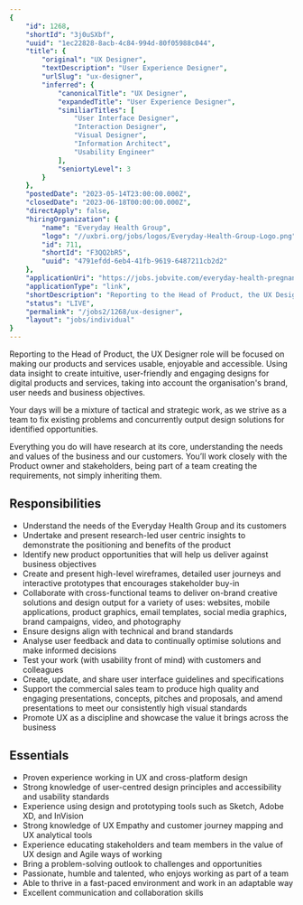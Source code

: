 ```yaml
---
{
	"id": 1268,
	"shortId": "3j0uSXbf",
	"uuid": "1ec22828-8acb-4c84-994d-80f05988c044",
	"title": {
		"original": "UX Designer",
		"textDescription": "User Experience Designer",
		"urlSlug": "ux-designer",
		"inferred": {
			"canonicalTitle": "UX Designer",
			"expandedTitle": "User Experience Designer",
			"similiarTitles": [
				"User Interface Designer",
				"Interaction Designer",
				"Visual Designer",
				"Information Architect",
				"Usability Engineer"
			],
			"seniortyLevel": 3
		}
	},
	"postedDate": "2023-05-14T23:00:00.000Z",
	"closedDate": "2023-06-18T00:00:00.000Z",
	"directApply": false,
	"hiringOrganization": {
		"name": "Everyday Health Group",
		"logo": "//uxbri.org/jobs/logos/Everyday-Health-Group-Logo.png",
		"id": 711,
		"shortId": "F3QQ2bR5",
		"uuid": "4791efdd-6eb4-41fb-9619-6487211cb2d2"
	},
	"applicationUri": "https://jobs.jobvite.com/everyday-health-pregnancy-and-parenting/job/oaSdnfwm/apply",
	"applicationType": "link",
	"shortDescription": "Reporting to the Head of Product, the UX Designer role will be focused on making our products and services usable, enjoyable and accessible. Using data insight to create intuitive, user-friendly- and",
	"status": "LIVE",
	"permalink": "/jobs2/1268/ux-designer",
	"layout": "jobs/individual"
}
---
```

<p>Reporting to the Head of Product, the UX Designer role will be focused on making our products and services usable, enjoyable and accessible. Using data insight to create intuitive, user-friendly and engaging designs for digital products and services, taking into account the organisation's brand, user needs and business objectives.</p>
<p>Your days will be a mixture of tactical and strategic work, as we strive as a team to fix existing problems and concurrently output design solutions for identified opportunities.</p>
<p>Everything you do will have research at its core, understanding the needs and values of the business and our customers. You’ll work closely with the Product owner and stakeholders, being part of a team creating the requirements, not simply inheriting them.</p>
<h2 id="responsibilities">Responsibilities</h2>
<ul>
<li>Understand the needs of the Everyday Health Group and its customers</li>
<li>Undertake and present research-led user centric insights to demonstrate the positioning and benefits of the product</li>
<li>Identify new product opportunities that will help us deliver against business objectives</li>
<li>Create and present high-level wireframes, detailed user journeys and interactive prototypes that encourages stakeholder buy-in</li>
<li>Collaborate with cross-functional teams to deliver on-brand creative solutions and design output for a variety of uses: websites, mobile applications, product graphics, email templates, social media graphics, brand campaigns, video, and photography</li>
<li>Ensure designs align with technical and brand standards</li>
<li>Analyse user feedback and data to continually optimise solutions and make informed decisions</li>
<li>Test your work (with usability front of mind) with customers and colleagues</li>
<li>Create, update, and share user interface guidelines and specifications</li>
<li>Support the commercial sales team to produce high quality and engaging presentations, concepts, pitches and proposals, and amend presentations to meet our consistently high visual standards</li>
<li>Promote UX as a discipline and showcase the value it brings across the business</li>
</ul>
<h2 id="essentials">Essentials</h2>
<ul>
<li>Proven experience working in UX and cross-platform design</li>
<li>Strong knowledge of user-centred design principles and accessibility and usability standards</li>
<li>Experience using design and prototyping tools such as Sketch, Adobe XD, and InVision</li>
<li>Strong knowledge of UX Empathy and customer journey mapping and UX analytical tools</li>
<li>Experience educating stakeholders and team members in the value of UX design and Agile ways of working</li>
<li>Bring a problem-solving outlook to challenges and opportunities</li>
<li>Passionate, humble and talented, who enjoys working as part of a team</li>
<li>Able to thrive in a fast-paced environment and work in an adaptable way</li>
<li>Excellent communication and collaboration skills</li>
</ul>

